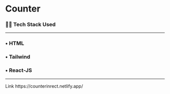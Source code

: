 # Counter

<h3>👨‍💻 Tech Stack Used</h3>
<hr>
<h3>&#x2022; HTML</h3>
<h3>&#x2022; Tailwind</h3>
<h3>&#x2022; React-JS</h3>
<hr>

<p>Link https://counterinrect.netlify.app/</p>
